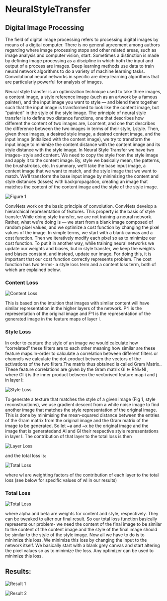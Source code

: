 # NeuralStyleTransfer

## Digital Image Processing
The field of digital image processing refers to processing digital images by means of a digital
computer. There is no general agreement among authors regarding where image processing
stops and other related areas, such as image analysis and computer vision, start. Sometimes a
distinction is made by defining image processing as a discipline in which both the input and
output of a process are images. Deep learning methods use data to train neural network
algorithms to do a variety of machine learning tasks. Convolutional neural networks in specific
are deep learning algorithms that are particularly powerful for analysis of images.

Neural style transfer is an optimization technique used to take three images, a content image,
a style reference image (such as an artwork by a famous painter), and the input image you want
to style — and blend them together such that the input image is transformed to look like the
content image, but “painted” in the style of the style image.
The principle of neural style transfer is to define two distance functions, one that describes how
different the content of two images are, Lcontent, and one that describes the difference between
the two images in terms of their style, Lstyle. Then, given three images, a desired style image,
a desired content image, and the input image (initialized with the content image), we try to
transform the input image to minimize the content distance with the content image and its style
distance with the style image.
In Neural Style Transfer we have two images- style and content. We need to copy the style from
the style image and apply it to the content image. By, style we basically mean, the patterns, the
brushstrokes, etc.
In summary, we’ll take the base input image, a content image that we want to match, and the
style image that we want to match. We’ll transform the base input image by minimizing the
content and style distances (losses) with backpropagation, creating an image that matches the
content of the content image and the style of the style image.

![Figure 1](images/figure1.png "Figure 1")

ConvNets work on the basic principle of convolution. ConvNets develop a hierarchical
representation of features.
This property is the basis of style transfer.While doing style transfer, we are not training a neural network. Rather, what we're doing is — we start from a blank image composed of random pixel
values, and we optimize a cost function by changing the pixel values of the image. In simple
terms, we start with a blank canvas and a cost function. Then we iteratively modify each pixel
so as to minimize our cost function. To put it in another way, while training neural networks we update our weights and biases, but in style transfer, we keep the weights and biases constant, and instead, update our image.
For doing this, it is important that our cost function correctly represents problem.
The cost function has two terms- a style loss term and a content loss term, both of which are
explained below.

### Content Loss

![Content Loss](images/ContentLoss.png "Content Loss")

This is based on the intuition that images with similar content will have similar representation
in the higher layers of the network.
P^l is the representation of the original image and F^l is the representation of the generated
image in the feature maps of layer l.

### Style Loss

In order to capture the style of an image we would calculate how “correlated” these filters are to each other meaning how similar are these feature maps.In-order to calculate a correlation
between different filters or channels we calculate the dot-product between the vectors of the
activations of the two filters.The matrix thus obtained is called Gram Matrix.. These feature
correlations are given by the Gram matrix Gl ∈ RNl×Nl , where Gl
ij is the inner product between the vectorised feature map i and j in layer l:

![Style Loss](images/Styleloss.png "Style Loss")

To generate a texture that matches the style of a given image (Fig 1, style reconstructions), we use gradient descent from a white noise image to find another image that matches the style
representation of the original image. This is done by minimising the mean-squared distance
between the entries of the Gram matrix from the original image and the Gram matrix of the
image to be generated. So let ~a and ~x be the original image and the image that is generatedand Al and Gl their respective style representations in layer l. The contribution of that layer to the total loss is then 

![Layer Loss](images/layerLoss.png "Style Loss")

and the total loss is:

![Total Loss](images/totalLoss.png "Total Loss")

where wl are weighting factors of the contribution of each layer to the total loss (see below for specific values of wl in our results)

### Total Loss

![Total Loss](images/FinalLoss.png "Total Loss")

where alpha and beta are weights for content and style, respectively. They can be tweaked to
alter our final result.
So our total loss function basically represents our problem- we need the content of the final
image to be similar to the content of the content image and the style of the final image should
be similar to the style of the style image.
Now all we have to do is to minimize this loss. We minimize this loss by changing the input to
the network itself. We basically start with a blank grey canvas and start altering the pixel values
so as to minimize the loss. Any optimizer can be used to minimize this loss.

## Results:

![Result 1](images/Result1.png "Result 1")

![Result 2](images/Result2.png "Result 2")